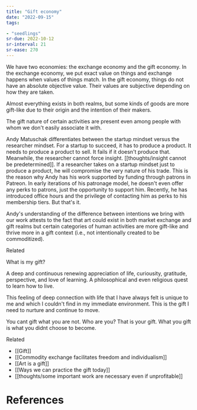 ```yaml
---
title: "Gift economy"
date: "2022-09-15"
tags:

- "seedlings"
sr-due: 2022-10-12
sr-interval: 21
sr-ease: 270
---
```


We have two economies: the exchange economy and the gift economy. In the exchange economy, we put exact value on things and exchange happens when values of things match. In the gift economy, things do not have an absolute objective value. Their values are subjective depending on how they are taken.

Almost everything exists in both realms, but some kinds of goods are more gift-like due to their origin and the intention of their makers.

The gift nature of certain activities are present even among people with whom we don't easily associate it with.

Andy Matuschak differentiates between the startup mindset versus the researcher mindset. For a startup to succeed, it has to produce a product. It needs to produce a product to sell. It fails if it doesn't produce that. Meanwhile, the researcher cannot force insight. [[thoughts/insight cannot be predetermined]]. If a researcher takes on a startup mindset just to produce a product, he will compromise the very nature of his trade. This is the reason why Andy has his work supported by funding through patrons in Patreon. In early iterations of his patronage model, he doesn't even offer any perks to patrons, just the opportunity to support him. Recently, he has introduced office hours and the privilege of contacting him as perks to his membership tiers. But that's it.

Andy's understanding of the difference between intentions we bring with our work attests to the fact that art could exist in both market exchange and gift realms but certain categories of human activities are more gift-like and thrive more in a gift context (i.e., not intentionally created to be commoditized).

Related

What is my gift?

A deep and continuous renewing appreciation of life, curiousity, gratitude, perspective, and love of learning. A philosophical and even religious quest to learn how to live.

This feeling of deep connection with life that I have always felt is unique to me and which I couldn't find in my immediate environment. This is the gift I need to nurture and continue to move.

You cant gift what you are not. Who are you? That is your gift. What you gift is what you didnt choose to become.

Related
- [[Gift]]
- [[Commodity exchange facilitates freedom and individualism]]
- [[Art is a gift]]
- [[Ways we can practice the gift today]]
- [[thoughts/some important work are necessary even if unprofitable]]

# References